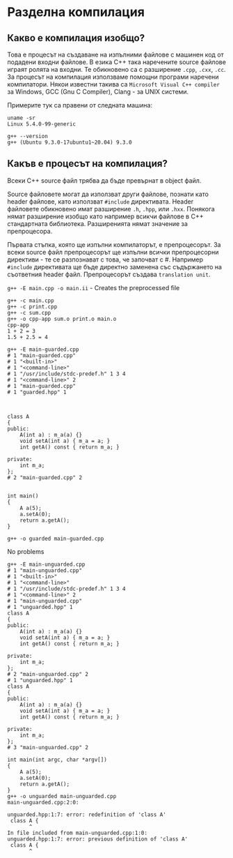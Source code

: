 # Разделна компилация

## Какво е компилация изобщо?
Това е процесът на създаване на изпълними файлове с машинен код от подадени входни файлове. В езика С++ така наречените source файлове играят ролята на входни. Те обикновено са с разширение `.cpp`, `.cxx`, `.cc`. За процесът на компилация използваме помощни програми наречени компилатори. Някои известни такива са `Microsoft Visual C++ compiler` за Windows, GCC (Gnu C Compiler), Clang - за UNIX системи.   

Примерите тук са правени от следната машина:
```console
uname -sr
Linux 5.4.0-99-generic

g++ --version
g++ (Ubuntu 9.3.0-17ubuntu1~20.04) 9.3.0
```

## Какъв е процесът на компилация?
Всеки С++ source файл трябва да бъде превърнат в object файл.

Source файловете могат да използват други файлове, познати като header файлове, като използват `#include` директивата. Header файловете обикновено имат разширение `.h`, `.hpp`, или `.hxx`. Понякога нямат разширение изобщо като например всикчи файлове в С++ стандартната библиотека. Разширенията нямат значение за препроцесора.

Първата стъпка, която ще изпълни компилаторът, е препроцесорът. За всеки source файл препроцесорът ще изпълни всички препроцесорни директиви - те се разпознават с това, че започват с #. Например `#include` директивата ще бъде директно заменена със съдържането на съответния header файл. Препроцесорът създава `translation unit`.

`g++ -E main.cpp -o main.ii` - Creates the preprocessed file

```
g++ -c main.cpp
g++ -c print.cpp 
g++ -c sum.cpp 
g++ -o cpp-app sum.o print.o main.o
cpp-app 
1 + 2 = 3
1.5 + 2.5 = 4
```


```
g++ -E main-guarded.cpp 
# 1 "main-guarded.cpp"
# 1 "<built-in>"
# 1 "<command-line>"
# 1 "/usr/include/stdc-predef.h" 1 3 4
# 1 "<command-line>" 2
# 1 "main-guarded.cpp"
# 1 "guarded.hpp" 1



class A
{
public:
    A(int a) : m_a(a) {}
    void setA(int a) { m_a = a; }
    int getA() const { return m_a; }

private:
    int m_a;
};
# 2 "main-guarded.cpp" 2


int main()
{
    A a(5);
    a.setA(0);
    return a.getA();
}

g++ -o guarded main-guarded.cpp
```
No problems


```
g++ -E main-unguarded.cpp 
# 1 "main-unguarded.cpp"
# 1 "<built-in>"
# 1 "<command-line>"
# 1 "/usr/include/stdc-predef.h" 1 3 4
# 1 "<command-line>" 2
# 1 "main-unguarded.cpp"
# 1 "unguarded.hpp" 1
class A
{
public:
    A(int a) : m_a(a) {}
    void setA(int a) { m_a = a; }
    int getA() const { return m_a; }

private:
    int m_a;
};
# 2 "main-unguarded.cpp" 2
# 1 "unguarded.hpp" 1
class A
{
public:
    A(int a) : m_a(a) {}
    void setA(int a) { m_a = a; }
    int getA() const { return m_a; }

private:
    int m_a;
};
# 3 "main-unguarded.cpp" 2

int main(int argc, char *argv[])
{
    A a(5);
    a.setA(0);
    return a.getA();
}
g++ -o unguarded main-unguarded.cpp 
main-unguarded.cpp:2:0:

unguarded.hpp:1:7: error: redefinition of 'class A'
 class A {
       ^
In file included from main-unguarded.cpp:1:0:
unguarded.hpp:1:7: error: previous definition of 'class A'
 class A {
       ^
```
